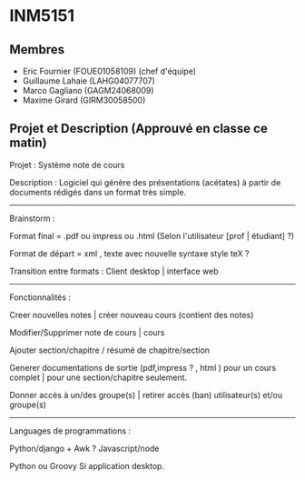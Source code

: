 INM5151
=======

Membres
-------

  * Eric Fournier (FOUE01058109) (chef d'équipe)
  * Guillaume Lahaie (LAHG04077707)
  * Marco Gagliano (GAGM24068009)
  * Maxime Girard (GIRM30058500)

Projet et Description (Approuvé en classe ce matin)
--------------------------------------------------

Projet : Système note de cours

Description : Logiciel qui génère des présentations (acétates) à partir de documents rédigés dans un format très simple.

****************************************

Brainstorm : 

Format final = .pdf ou impress ou .html (Selon l'utilisateur [prof | étudiant] ?)

Format de départ = xml , texte avec nouvelle syntaxe style teX ? 

Transition entre formats : Client desktop | interface web 

****************************************

Fonctionnalités : 

Creer nouvelles notes | créer nouveau cours (contient des notes)

Modifier/Supprimer note de cours | cours 

Ajouter section/chapitre / résumé de chapitre/section

Generer documentations de sortie (pdf,impress ? , html ) pour un cours complet | pour une section/chapitre seulement.

Donner accès à un/des groupe(s) | retirer accès (ban) utilisateur(s) et/ou groupe(s)

****************************************

Languages de programmations : 

Python/django + Awk ? 
Javascript/node 

Python ou Groovy Si application desktop. 

